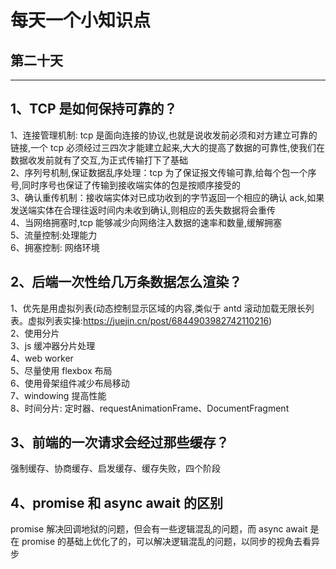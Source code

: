 # 每天一个小知识点

## 第二十天

---

## 1、TCP 是如何保持可靠的？

1、连接管理机制: tcp 是面向连接的协议,也就是说收发前必须和对方建立可靠的链接,一个 tcp 必须经过三四次才能建立起来,大大的提高了数据的可靠性,使我们在数据收发前就有了交互,为正式传输打下了基础  
2、序列号机制,保证数据乱序处理：tcp 为了保证报文传输可靠,给每个包一个序号,同时序号也保证了传输到接收端实体的包是按顺序接受的  
3、确认重传机制：接收端实体对已成功收到的字节返回一个相应的确认 ack,如果发送端实体在合理往返时间内未收到确认,则相应的丢失数据将会重传  
4、当网络拥塞时,tcp 能够减少向网络注入数据的速率和数量,缓解拥塞  
5、流量控制:处理能力  
6、拥塞控制: 网络环境

## 2、后端一次性给几万条数据怎么渲染？

1、优先是用虚拟列表(动态控制显示区域的内容,类似于 antd 滚动加载无限长列表。虚拟列表实操:<https://juejin.cn/post/6844903982742110216>)  
2、使用分片  
3、js 缓冲器分片处理  
4、web worker  
5、尽量使用 flexbox 布局  
6、使用骨架组件减少布局移动  
7、windowing 提高性能  
8、时间分片: 定时器、requestAnimationFrame、DocumentFragment

## 3、前端的一次请求会经过那些缓存？

强制缓存、协商缓存、启发缓存、缓存失败，四个阶段

## 4、promise 和 async await 的区别

promise 解决回调地狱的问题，但会有一些逻辑混乱的问题，而 async await 是在 promise 的基础上优化了的，可以解决逻辑混乱的问题，以同步的视角去看异步
